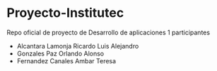 # Proyecto-Institutec
Repo oficial de proyecto de Desarrollo de aplicaciones 1
participantes 

* Alcantara Lamonja	Ricardo Luis Alejandro 
* Gonzales Paz Orlando Alonso 
* Fernandez Canales Ambar Teresa 

